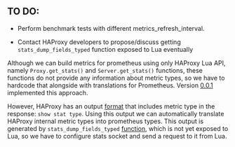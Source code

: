TO DO:
------

* Perform benchmark tests with different metrics_refresh_interval.

* Contact HAProxy developers to propose/discuss getting `stats_dump_fields_typed` function exposed to Lua eventually

Although we can build metrics for prometheus using only 
HAProxy Lua API, namely `Proxy.get_stats()` and `Server.get_stats()`
functions, these functions do not provide any information about 
metric types, so we have to hardcode that alongside with translations
for Prometheus. Version [0.0.1](https://github.com/AnchorFree/haproxy-selfie/releases/tag/v0.0.1)
implemented this approach.

However, HAProxy has an output [format](https://github.com/haproxy/haproxy/blob/master/doc/management.txt#L1104) 
that includes metric type in the response: `show stat type`. Using this output we can
automatically translate HAProxy internal metric types into prometheus types. 
This output is generated by `stats_dump_fields_typed` [function](https://github.com/haproxy/haproxy/blob/master/src/stats.c#L522), 
which is not yet exposed to Lua, so we have to configure stats socket and
send a request to it from Lua. 

